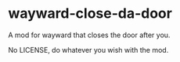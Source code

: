 # wayward-close-da-door
A mod for wayward that closes the door after you.

No LICENSE, do whatever you wish with the mod.
